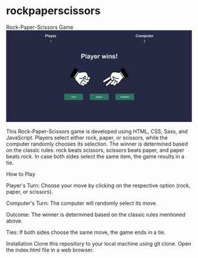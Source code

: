 # rockpaperscissors
Rock-Paper-Scissors Game
![Design preview](./game.png)

This Rock-Paper-Scissors game is developed using HTML, CSS, Sass, and JavaScript. 
Players select either rock, paper, or scissors, while the computer randomly chooses its selection. 
The winner is determined based on the classic rules: rock beats scissors, scissors beats paper, and paper beats rock. 
In case both sides select the same item, the game results in a tie.


How to Play

Player's Turn: Choose your move by clicking on the respective option (rock, paper, or scissors).

Computer's Turn: The computer will randomly select its move.

Outcome: The winner is determined based on the classic rules mentioned above.

Ties: If both sides choose the same move, the game ends in a tie.


Installation
Clone this repository to your local machine using git clone.
Open the index.html file in a web browser.
